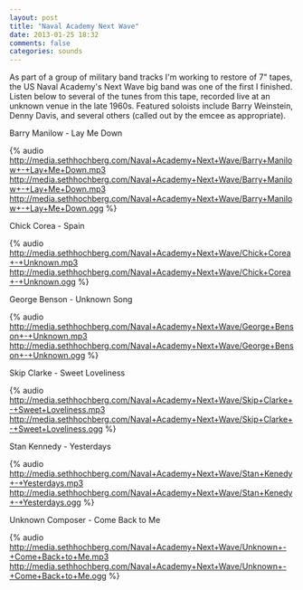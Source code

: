 ```yaml
---
layout: post
title: "Naval Academy Next Wave"
date: 2013-01-25 18:32
comments: false
categories: sounds
---
```


As part of a group of military band tracks I'm working to restore of 7" tapes, the US Naval Academy's Next Wave big band was one of the first I finished. Listen below to several of the tunes from this tape, recorded live at an unknown venue in the late 1960s. Featured soloists include Barry Weinstein, Denny Davis, and several others (called out by the emcee as appropriate). 

Barry Manilow - Lay Me Down

{% audio http://media.sethhochberg.com/Naval+Academy+Next+Wave/Barry+Manilow+-+Lay+Me+Down.mp3 http://media.sethhochberg.com/Naval+Academy+Next+Wave/Barry+Manilow+-+Lay+Me+Down.mp3 http://media.sethhochberg.com/Naval+Academy+Next+Wave/Barry+Manilow+-+Lay+Me+Down.ogg %}

Chick Corea - Spain

{% audio http://media.sethhochberg.com/Naval+Academy+Next+Wave/Chick+Corea+-+Unknown.mp3 http://media.sethhochberg.com/Naval+Academy+Next+Wave/Chick+Corea+-+Unknown.ogg  %}

George Benson - Unknown Song

{% audio http://media.sethhochberg.com/Naval+Academy+Next+Wave/George+Benson+-+Unknown.mp3 http://media.sethhochberg.com/Naval+Academy+Next+Wave/George+Benson+-+Unknown.ogg %}

Skip Clarke - Sweet Loveliness

{% audio http://media.sethhochberg.com/Naval+Academy+Next+Wave/Skip+Clarke+-+Sweet+Loveliness.mp3 http://media.sethhochberg.com/Naval+Academy+Next+Wave/Skip+Clarke+-+Sweet+Loveliness.ogg %}

Stan Kennedy - Yesterdays

{% audio http://media.sethhochberg.com/Naval+Academy+Next+Wave/Stan+Kenedy+-+Yesterdays.mp3 http://media.sethhochberg.com/Naval+Academy+Next+Wave/Stan+Kenedy+-+Yesterdays.ogg %}

Unknown Composer - Come Back to Me

{% audio http://media.sethhochberg.com/Naval+Academy+Next+Wave/Unknown+-+Come+Back+to+Me.mp3 http://media.sethhochberg.com/Naval+Academy+Next+Wave/Unknown+-+Come+Back+to+Me.ogg %}
